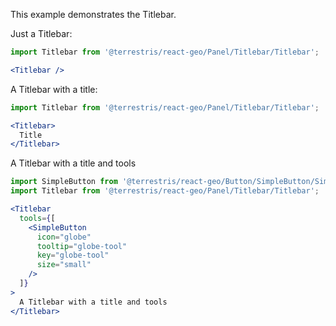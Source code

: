 This example demonstrates the Titlebar.

Just a Titlebar:

```jsx
import Titlebar from '@terrestris/react-geo/Panel/Titlebar/Titlebar';

<Titlebar />
```

A Titlebar with a title:

```jsx
import Titlebar from '@terrestris/react-geo/Panel/Titlebar/Titlebar';

<Titlebar>
  Title
</Titlebar>
```

A Titlebar with a title and tools

```jsx
import SimpleButton from '@terrestris/react-geo/Button/SimpleButton/SimpleButton';
import Titlebar from '@terrestris/react-geo/Panel/Titlebar/Titlebar';

<Titlebar
  tools={[
    <SimpleButton
      icon="globe"
      tooltip="globe-tool"
      key="globe-tool"
      size="small"
    />
  ]}
>
  A Titlebar with a title and tools
</Titlebar>
```
